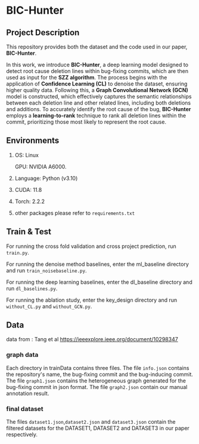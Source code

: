# BIC-Hunter

## Project Description
This repository provides both the dataset and the code used in our paper, **BIC-Hunter**.

In this work, we introduce **BIC-Hunter**, a deep learning model designed to detect root cause deletion lines within bug-fixing commits, which are then used as input for the **SZZ algorithm**. The process begins with the application of **Confidence Learning (CL)** to denoise the dataset, ensuring higher quality data. Following this, a **Graph Convolutional Network (GCN)** model is constructed, which effectively captures the semantic relationships between each deletion line and other related lines, including both deletions and additions. To accurately identify the root cause of the bug, **BIC-Hunter** employs a **learning-to-rank** technique to rank all deletion lines within the commit, prioritizing those most likely to represent the root cause.

## Environments

1. OS: Linux

   GPU: NVIDIA A6000.

2. Language: Python (v3.10)

3. CUDA: 11.8

4. Torch: 2.2.2
   
5. other packages please refer to `requirements.txt`

## Train & Test
For running the cross fold validation and cross project prediction, run `train.py`.

For running the denoise method baselines, enter the ml_baseline directory and run `train_noisebaseline.py`.

For running the deep learning baselines, enter the dl_baseline directory and run `dl_baselines.py`.

For running the ablation study, enter the key_design directory and run `without_CL.py` and `without_GCN.py`. 

## Data

data from : Tang et al https://ieeexplore.ieee.org/document/10298347 

### graph data

Each directory in trainData contains three files. The file `info.json` contains the repository's name, the bug-fixing commit and the bug-inducing commit. The file `graph1.json` contains the heterogeneous graph generated for the bug-fixing commit in json format. The file `graph2.json` contain our manual annotation result.

### final dataset

The files `dataset1.json`,`dataset2.json` and `dataset3.json` contain the filtered datasets for the DATASET1, DATASET2 and DATASET3 in our paper respectively.
